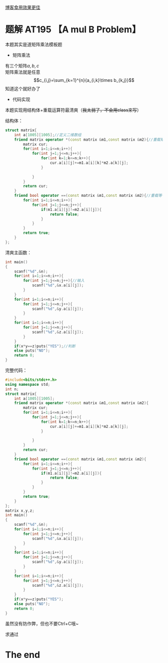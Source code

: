 [博客食用效果更佳](https://www.luogu.com.cn/blog/lza/solution-at195)
# 题解 AT195 【A mul B Problem】
本题其实是道矩阵乘法模板题  
- 矩阵乘法

有三个矩阵$a,b,c$  
矩阵乘法就是任意
$$c_{i,j}=\sum_{k=1}^{n}{a_{i,k}\times b_{k,j}}$$
知道这个就好办了
- 代码实现

本题实现用结构体+重载运算符最清爽（~~我太弱了，不会用class来写~~）

结构体：

```cpp
struct matrix{
	int a[1005][1005];//定义二维数组
	friend matrix operator *(const matrix &m1,const matrix &m2){//重载矩阵乘法
		matrix cur;
		for(int i=1;i<=n;i++){
			for(int j=1;j<=n;j++){
				for(int k=1;k<=n;k++){
					cur.a[i][j]+=m1.a[i][k]*m2.a[k][j];
				}
				
			}
		}
		return cur;
	}
	friend bool operator ==(const matrix &m1,const matrix &m2){//重载等号
		for(int i=1;i<=n;i++){
			for(int j=1;j<=n;j++){
				if(m1.a[i][j]!=m2.a[i][j]){
					return false;
				}
			}
		}
		return true;
	}
};
```
清爽主函数：

```cpp
int main()
{
	scanf("%d",&n);
	for(int i=1;i<=n;i++){
		for(int j=1;j<=n;j++){//输入
			scanf("%d",&x.a[i][j]);
		}
	}
	for(int i=1;i<=n;i++){
		for(int j=1;j<=n;j++){
			scanf("%d",&y.a[i][j]);
		}
	}
	for(int i=1;i<=n;i++){
		for(int j=1;j<=n;j++){
			scanf("%d",&z.a[i][j]);
		}
	}
	if(x*y==z)puts("YES");//判断
	else puts("NO");
    return 0;
}
```
完整代码：

```cpp
#include<bits/stdc++.h>
using namespace std;
int n;
struct matrix{
	int a[1005][1005];
	friend matrix operator *(const matrix &m1,const matrix &m2){
		matrix cur;
		for(int i=1;i<=n;i++){
			for(int j=1;j<=n;j++){
				for(int k=1;k<=n;k++){
					cur.a[i][j]+=m1.a[i][k]*m2.a[k][j];
				}
				
			}
		}
		return cur;
	}
	friend bool operator ==(const matrix &m1,const matrix &m2){
		for(int i=1;i<=n;i++){
			for(int j=1;j<=n;j++){
				if(m1.a[i][j]!=m2.a[i][j]){
					return false;
				}
			}
		}
		return true;
	}
};
matrix x,y,z;
int main()
{
	scanf("%d",&n);
	for(int i=1;i<=n;i++){
		for(int j=1;j<=n;j++){
			scanf("%d",&x.a[i][j]);
		}
	}
	for(int i=1;i<=n;i++){
		for(int j=1;j<=n;j++){
			scanf("%d",&y.a[i][j]);
		}
	}
	for(int i=1;i<=n;i++){
		for(int j=1;j<=n;j++){
			scanf("%d",&z.a[i][j]);
		}
	}
	if(x*y==z)puts("YES");
	else puts("NO");
    return 0;
}
```
虽然没有防作弊，但也不要Ctrl+C哦~

求通过
# The end